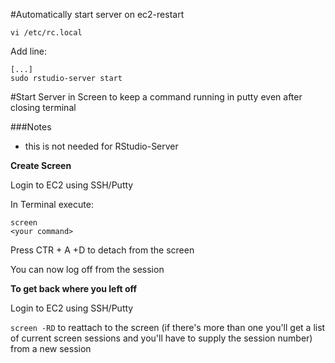 #Automatically start server on ec2-restart 

`vi /etc/rc.local`

Add line: 
```
[...]
sudo rstudio-server start
```

#Start Server in Screen to keep a command running in putty even after closing terminal 

###Notes 

- this is not needed for RStudio-Server

**Create Screen** 

Login to EC2 using SSH/Putty

In Terminal execute:
```
screen
<your command>
```

Press CTR + A +D to detach from the screen

You can now log off from the session

**To get back where you left off** 

Login to EC2 using SSH/Putty

`screen -RD` to reattach to the screen (if there's more than one you'll get a list of current screen sessions and you'll have to supply the session number) from a new session
